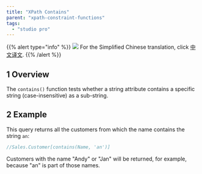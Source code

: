 ```yaml
---
title: "XPath Contains"
parent: "xpath-constraint-functions"
tags:
  - "studio pro"
---
```


{{% alert type="info" %}}
<img src="attachments/chinese-translation/china.png" style="display: inline-block; margin: 0" /> For the Simplified Chinese translation, click [中文译文](https://cdn.mendix.tencent-cloud.com/documentation/refguide8/xpath-contains.pdf).
{{% /alert %}}

## 1 Overview

The `contains()` function tests whether a string attribute contains a specific string (case-insensitive) as a sub-string.

## 2 Example

This query returns all the customers from which the name contains the string `an`:

```java
//Sales.Customer[contains(Name, 'an')]
```

Customers with the name "Andy" or "Jan" will be returned, for example, because "an" is part of those names.